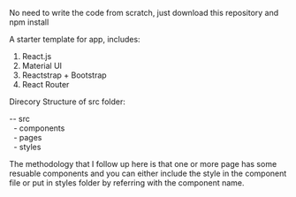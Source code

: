 No need to write the code from scratch, just download this repository and npm install

A starter template for app, includes:

 1. React.js
 2. Material UI
 3. Reactstrap + Bootstrap
 4. React Router
 
 Direcory Structure of src folder:
  
  -- src <br/>
   &nbsp; - components <br/>
   &nbsp; - pages <br/>
   &nbsp; - styles
    
 The methodology that I follow up here is that one or more page has some resuable components and you can either include the style in the component file or put in styles folder by referring with the component name.
